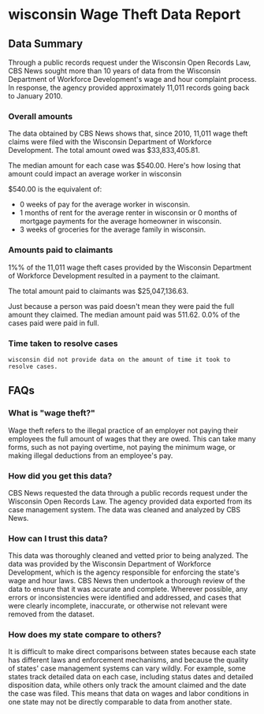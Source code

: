# wisconsin Wage Theft Data Report

## Data Summary

Through a public records request under the Wisconsin Open Records Law, CBS News sought more than 10 years of data from the Wisconsin Department of Workforce Development's wage and hour complaint process. In response, the agency provided approximately 11,011 records going back to January 2010.



### Overall amounts

The data obtained by CBS News shows that, since 2010, 11,011 wage theft claims were filed with the Wisconsin Department of Workforce Development. The total amount owed was $33,833,405.81.

The median amount for each case was $540.00. Here's how losing that amount could impact an average worker in wisconsin

$540.00 is the equivalent of: 
* 0 weeks of pay for the average worker in wisconsin.
* 1 months of rent for the average renter in wisconsin or 0 months of mortgage payments for the average homeowner in wisconsin.
* 3 weeks of groceries for the average family in wisconsin.

### Amounts paid to claimants

1%% of the 11,011 wage theft cases provided by the Wisconsin Department of Workforce Development resulted in a payment to the claimant. 

The total amount paid to claimants was $25,047,136.63.

Just because a person was paid doesn't mean they were paid the full amount they claimed. The median amount paid was 511.62. 0.0% of the cases paid were paid in full.


### Time taken to resolve cases

    wisconsin did not provide data on the amount of time it took to resolve cases.


## FAQs

### What is "wage theft?"

Wage theft refers to the illegal practice of an employer not paying their employees the full amount of wages that they are owed. This can take many forms, such as not paying overtime, not paying the minimum wage, or making illegal deductions from an employee's pay.

###  How did you get this data?

CBS News requested the data through a public records request under the Wisconsin Open Records Law. The agency provided data exported from its case management system. The data was cleaned and analyzed by CBS News.

### How can I trust this data? 

This data was thoroughly cleaned and vetted prior to being analyzed. The data was provided by the Wisconsin Department of Workforce Development, which is the agency responsible for enforcing the state's wage and hour laws. CBS News then undertook a thorough review of the data to ensure that it was accurate and complete. Wherever possible, any errors or inconsistencies were identified and addressed, and cases that were clearly incomplete, inaccurate, or otherwise not relevant were removed from the dataset.

### How does my state compare to others? 

It is difficult to make direct comparisons between states because each state has different laws and enforcement mechanisms, and because the quality of states' case management systems can vary wildly. For example, some states track detailed data on each case, including status dates and detailed disposition data, while others only track the amount claimed and the date the case was filed. This means that data on wages and labor conditions in one state may not be directly comparable to data from another state.